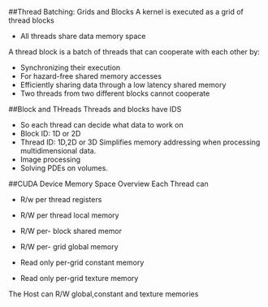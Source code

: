 ##Thread Batching: Grids and Blocks
A kernel is executed as a grid of thread blocks
- All threads share data memory space


A thread block is a batch of threads that can cooperate with each other by:
- Synchronizing their execution
- For hazard-free shared memory accesses
- Efficiently sharing data through a low latency shared memory
- Two threads from two different blocks cannot cooperate

##Block and THreads
Threads and blocks have IDS
- So each thread can decide what data to work on
- Block ID: 1D or 2D
- Thread ID: 1D,2D or 3D
Simplifies memory addressing when processing multidimensional data.
- Image processing
- Solving PDEs on volumes.

##CUDA Device Memory Space Overview
Each Thread can
- R/w per thread registers
- R/W per thread local memory
- R/W per- block shared memor

- R/W per- grid global memory
- Read only per-grid constant memory
- Read only per-grid texture memory

The Host can R/W global,constant and texture memories

